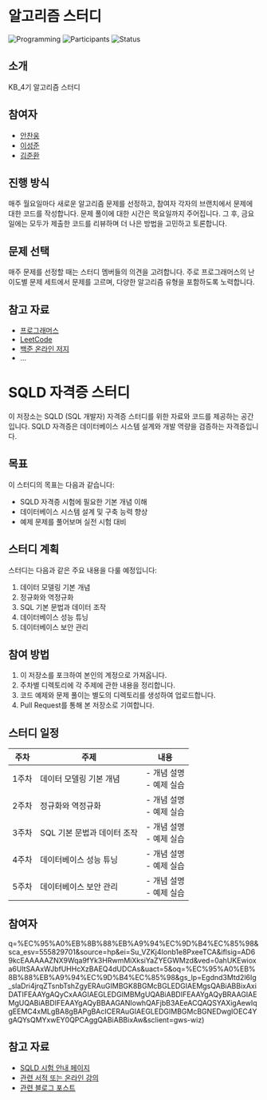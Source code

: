 # 알고리즘 스터디

![Programming](https://img.shields.io/badge/language-Python-blue.svg)
![Participants](https://img.shields.io/badge/participants-5-green.svg)
![Status](https://img.shields.io/badge/status-active-brightgreen.svg)

## 소개

KB_4기 알고리즘 스터디

## 참여자
- [안찬웅](https://github.com/AnChanUng)
- [이성준](https://github.com/SamGentlee)
- [김준환](https://github.com/)

## 진행 방식

매주 월요일마다 새로운 알고리즘 문제를 선정하고, 참여자 각자의 브랜치에서 문제에 대한 코드를 작성합니다. 문제 풀이에 대한 시간은 목요일까지 주어집니다. 그 후, 금요일에는 모두가 제출한 코드를 리뷰하며 더 나은 방법을 고민하고 토론합니다.


## 문제 선택

매주 문제를 선정할 때는 스터디 멤버들의 의견을 고려합니다. 주로 프로그래머스의 난이도별 문제 세트에서 문제를 고르며, 다양한 알고리즘 유형을 포함하도록 노력합니다.

## 참고 자료

- [프로그래머스](https://programmers.co.kr/)
- [LeetCode](https://leetcode.com/)
- [백준 온라인 저지](https://www.acmicpc.net/)
- ...


# SQLD 자격증 스터디

이 저장소는 SQLD (SQL 개발자) 자격증 스터디를 위한 자료와 코드를 제공하는 공간입니다. SQLD 자격증은 데이터베이스 시스템 설계와 개발 역량을 검증하는 자격증입니다.

## 목표

이 스터디의 목표는 다음과 같습니다:

- SQLD 자격증 시험에 필요한 기본 개념 이해
- 데이터베이스 시스템 설계 및 구축 능력 향상
- 예제 문제를 풀어보며 실전 시험 대비

## 스터디 계획

스터디는 다음과 같은 주요 내용을 다룰 예정입니다:

1. 데이터 모델링 기본 개념
2. 정규화와 역정규화
3. SQL 기본 문법과 데이터 조작
4. 데이터베이스 성능 튜닝
5. 데이터베이스 보안 관리

## 참여 방법

1. 이 저장소를 포크하여 본인의 계정으로 가져옵니다.
2. 주차별 디렉토리에 각 주제에 관한 내용을 정리합니다.
3. 코드 예제와 문제 풀이는 별도의 디렉토리를 생성하여 업로드합니다.
4. Pull Request를 통해 본 저장소로 기여합니다.

## 스터디 일정

| 주차 | 주제                 | 내용               |
|-----|---------------------|--------------------|
| 1주차 | 데이터 모델링 기본 개념 | - 개념 설명<br>- 예제 실습 |
| 2주차 | 정규화와 역정규화     | - 개념 설명<br>- 예제 실습 |
| 3주차 | SQL 기본 문법과 데이터 조작 | - 개념 설명<br>- 예제 실습 |
| 4주차 | 데이터베이스 성능 튜닝 | - 개념 설명<br>- 예제 실습 |
| 5주차 | 데이터베이스 보안 관리 | - 개념 설명<br>- 예제 실습 |

## 참여자
q=%EC%95%A0%EB%8B%88%EB%A9%94%EC%9D%B4%EC%85%98&sca_esv=555829701&source=hp&ei=Su_VZKj4Ionb1e8PxeeTCA&iflsig=AD69kcEAAAAAZNX9Wqa9fYk3HRwmMiXksiYaZYEGWMzd&ved=0ahUKEwioxa6UltSAAxWJbfUHHcXzBAEQ4dUDCAs&uact=5&oq=%EC%95%A0%EB%8B%88%EB%A9%94%EC%9D%B4%EC%85%98&gs_lp=Egdnd3Mtd2l6Ig_slaDri4jrqZTsnbTshZgyERAuGIMBGK8BGMcBGLEDGIAEMgsQABiABBixAxiDATIFEAAYgAQyCxAAGIAEGLEDGIMBMgUQABiABDIFEAAYgAQyBRAAGIAEMgUQABiABDIFEAAYgAQyBBAAGANIowhQAFjbB3AEeACQAQSYAXigAewIqgEEMC4xMLgBA8gBAPgBAcICERAuGIAEGLEDGIMBGMcBGNEDwgIOEC4YgAQYsQMYxwEY0QPCAggQABiABBixAw&sclient=gws-wiz)

## 참고 자료

- [SQLD 시험 안내 페이지](링크)
- [관련 서적 또는 온라인 강의](링크)
- [관련 블로그 포스트](링크)
